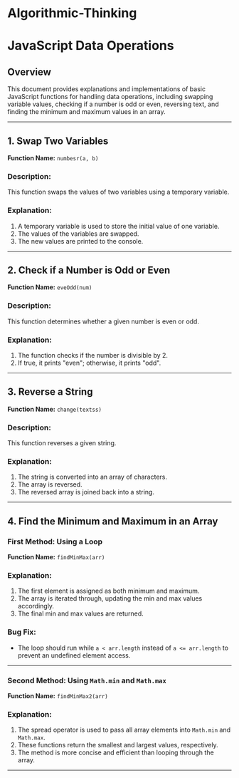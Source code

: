# Algorithmic-Thinking

# JavaScript Data Operations

## Overview
This document provides explanations and implementations of basic JavaScript functions for handling data operations, including swapping variable values, checking if a number is odd or even, reversing text, and finding the minimum and maximum values in an array.

---

## 1. Swap Two Variables
**Function Name:** `numbesr(a, b)`

### **Description:**
This function swaps the values of two variables using a temporary variable.

### **Explanation:**
1. A temporary variable is used to store the initial value of one variable.
2. The values of the variables are swapped.
3. The new values are printed to the console.

---

## 2. Check if a Number is Odd or Even
**Function Name:** `eveOdd(num)`

### **Description:**
This function determines whether a given number is even or odd.

### **Explanation:**
1. The function checks if the number is divisible by 2.
2. If true, it prints "even"; otherwise, it prints "odd".

---

## 3. Reverse a String
**Function Name:** `change(textss)`

### **Description:**
This function reverses a given string.

### **Explanation:**
1. The string is converted into an array of characters.
2. The array is reversed.
3. The reversed array is joined back into a string.

---

## 4. Find the Minimum and Maximum in an Array
### **First Method: Using a Loop**
**Function Name:** `findMinMax(arr)`

### **Explanation:**
1. The first element is assigned as both minimum and maximum.
2. The array is iterated through, updating the min and max values accordingly.
3. The final min and max values are returned.

### **Bug Fix:**
- The loop should run while `a < arr.length` instead of `a <= arr.length` to prevent an undefined element access.

---

### **Second Method: Using `Math.min` and `Math.max`**
**Function Name:** `findMinMax2(arr)`

### **Explanation:**
1. The spread operator is used to pass all array elements into `Math.min` and `Math.max`.
2. These functions return the smallest and largest values, respectively.
3. The method is more concise and efficient than looping through the array.

---


